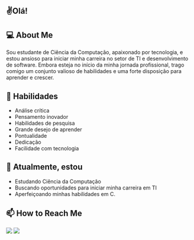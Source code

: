 ## ✌️Olá!

## 💻 About Me
Sou estudante de Ciência da Computação, apaixonado por tecnologia, e estou ansioso para iniciar minha carreira no setor de TI e desenvolvimento de software. Embora esteja no início da minha jornada profissional, trago comigo um conjunto valioso de habilidades e uma forte disposição para aprender e crescer.

## 🚀 Habilidades
* Análise crítica
* Pensamento inovador
* Habilidades de pesquisa
* Grande desejo de aprender
* Pontualidade
* Dedicação
* Facilidade com tecnologia
  
## 🌱 Atualmente, estou
* Estudando Ciência da Computação
* Buscando oportunidades para iniciar minha carreira em TI
* Aperfeiçoando minhas habilidades em C.

## 📫 How to Reach Me
<a href="https://www.linkedin.com/in/besoaresn" target="_blank
"><img src="https://img.shields.io/badge/LinkedIn-0077B5?style=for-the-badge&logo=linkedin&logoColor=white"></a>
<a href="mailto:bernardosoaresdev@hotmail.com" target="_blank
"><img src="https://img.shields.io/badge/Microsoft_Outlook-0078D4?style=for-the-badge&logo=microsoft-outlook&logoColor=white"></a>
